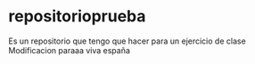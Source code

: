 # repositorioprueba
Es un repositorio que tengo que hacer para un ejercicio de clase
Modificacion paraaa viva españa